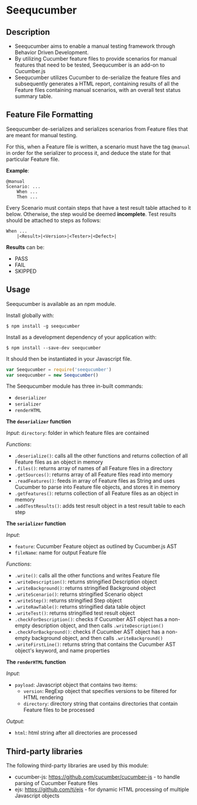 Seequcumber
===========

Description
-----------
* Seequcumber aims to enable a manual testing framework through Behavior Driven
  Development.
* By utilizing Cucumber feature files to provide scenarios for manual features
  that need to be tested, Seequcumber is an add-on to Cucumber.js
* Seequcumber utilizes Cucumber to de-serialize the feature files and
  subsequently generates a HTML report, containing results of all the Feature
  files containing manual scenarios, with an overall test status summary table.

Feature File Formatting
-----------------------

Seequcumber de-serializes and serializes scenarios from Feature files that are meant for manual testing.

For this, when a Feature file is written, a scenario must have the tag
`@manual` in order for the serializer to process it, and deduce the state for
that particular Feature file.

**Example**:

    @manual
    Scenario: ...
        When ...
        Then ...
Every Scenario must contain steps that have a test result table attached to it
below. Otherwise, the step would be deemed **incomplete**. Test results should
be attached to steps as follows:

    When ...
        |<Result>|<Version>|<Tester>|<Defect>|
**Results** can be:

* PASS
* FAIL
* SKIPPED

Usage
-----
Seequcumber is available as an npm module.

Install globally with:

``` shell
$ npm install -g seequcumber
```

Install as a development dependency of your application with:

``` shell
$ npm install --save-dev seequcumber
```

It should then be instantiated in your Javascript file.

``` javascript
var Seequcumber = require('seequcumber')
var seequcumber = new Seequcumber()
```

The Seequcumber module has three in-built commands:

* `deserializer`
* `serializer`
* `renderHTML`

**The `deserializer` function**

*Input*: `directory`: folder in which feature files are contained

*Functions*: 

* `.deserialize()`: calls all the other functions and returns collection of all
  Feature files as an object in memory
* `.files()`: returns array of names of all Feature files in a directory
* `.getSources()`: returns array of all Feature files read into memory
* `.readFeatures()`: feeds in array of Feature files as String and uses
  Cucumber to parse into Feature file objects, and stores it in memory
* `.getFeatures()`: returns collection of all Feature files as an object in memory
* `.addTestResults()`: adds test result object in a test result table to each step


**The `serializer` function**

*Input*: 

* `feature`: Cucumber Feature object as outlined by Cucumber.js AST
* `fileName`: name for output Feature file

*Functions*: 

* `.write()`: calls all the other functions and writes Feature file
* `.writeDescription()`: returns stringified Description object
* `.writeBackground()`: returns stringified Background object
* `.writeScenario()`: returns stringified Scenario object
* `.writeStep()`: returns stringified Step object
* `.writeRawTable()`: returns stringified data table object
* `.writeTest()`: returns stringified test result object
* `.checkForDescription()`: checks if Cucumber AST object has a non-empty
  description object, and then calls `.writeDescription()`
* `.checkForBackground()`: checks if Cucumber AST object has a non-empty
  background object, and then calls `.writeBackground()`
* `.writeFirstLine()`: returns string that contains the Cucumber AST object's
  keyword, and name properties

**The `renderHTML` function**

*Input*: 

* `payload`: Javascript object that contains two items:
    * `version`: RegExp object that specifies versions to be filtered for HTML rendering
    * `directory`: directory string that contains directories that contain Feature files to be processed

*Output*: 

* `html`: html string after all directories are processed




Third-party libraries
---------------------

The following third-party libraries are used by this module:

* cucumber-js: https://github.com/cucumber/cucumber-js -  to handle parsing of Cucumber Feature files
* ejs: https://github.com/tj/ejs - for dynamic HTML processing of multiple Javascript objects
